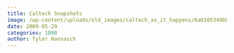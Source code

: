 ```yaml
---
title: Caltech Snapshots
image: /wp-content/uploads/old_images/caltech_as_it_happens/6a0105349b8251970b01156facb31d970c.jpg
date: 2009-05-29
categories: 1098
author: Tyler Hannasch
---
```



